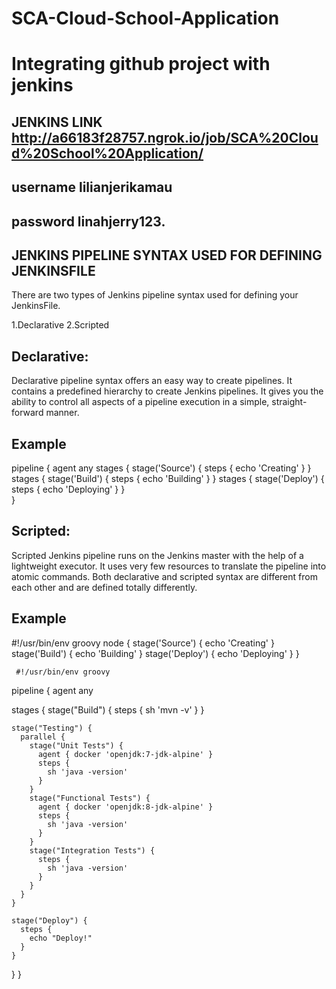 # SCA-Cloud-School-Application
# Integrating github project with jenkins



## JENKINS LINK http://a66183f28757.ngrok.io/job/SCA%20Cloud%20School%20Application/
   ## username lilianjerikamau
   ## password linahjerry123.
        
        
        
## JENKINS PIPELINE SYNTAX USED FOR DEFINING JENKINSFILE
There are two types of Jenkins pipeline syntax used for defining your JenkinsFile.

1.Declarative
2.Scripted

## Declarative:

Declarative pipeline syntax offers an easy way to create pipelines. It contains a predefined hierarchy to create Jenkins pipelines. It gives you the ability to control all aspects of a pipeline execution in a simple, straight-forward manner.

## Example


 pipeline {
  agent any
  stages {
  stage('Source') {
        steps { 
      echo 'Creating'
    }
  }
   stages {
     stage('Build') {
          steps { 
         echo 'Building'
           }
      }
     stages {
        stage('Deploy') {
         steps { 
   echo 'Deploying'
          }
      }   
    }
  

## Scripted:

Scripted Jenkins pipeline runs on the Jenkins master with the help of a lightweight executor. It uses very few resources to translate the pipeline into atomic commands. Both declarative and scripted syntax are different from each other and are defined totally differently.


 ## Example  
   #!/usr/bin/env groovy 
   node {
    stage('Source')
    {
    echo 'Creating'
   }
     stage('Build')
   {
       echo 'Building'
   }
     stage('Deploy')
   {
      echo 'Deploying'
  }
     }
     
     #!/usr/bin/env groovy
pipeline {
  agent any

  stages {
    stage("Build") {
      steps {
        sh 'mvn -v'
      }
    }

    stage("Testing") {
      parallel {
        stage("Unit Tests") {
          agent { docker 'openjdk:7-jdk-alpine' }
          steps {
            sh 'java -version'
          }
        }
        stage("Functional Tests") {
          agent { docker 'openjdk:8-jdk-alpine' }
          steps {
            sh 'java -version'
          }
        }
        stage("Integration Tests") {
          steps {
            sh 'java -version'
          }
        }
      }
    }

    stage("Deploy") {
      steps {
        echo "Deploy!"
      }
    }
  }
}
       
